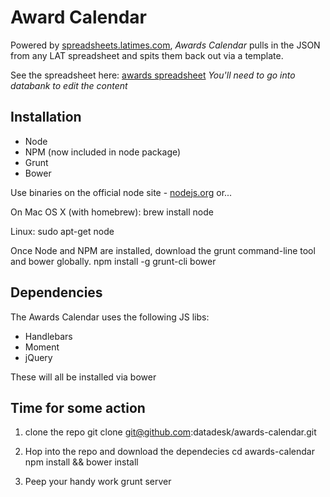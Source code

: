 # Award Calendar

Powered by [spreadsheets.latimes.com](http://spreadsheets.latimes.com), *Awards Calendar* pulls in the JSON from any LAT spreadsheet and spits them back out via a template.

See the spreadsheet here: [awards spreadsheet](http://spreadsheets.latimes.com/awards-calendar/)
*You'll need to go into databank to edit the content*

## Installation
- Node
- NPM (now included in node package)
- Grunt
- Bower

Use binaries on the official node site - [nodejs.org](http://nodejs.org/download/) or...

On Mac OS X (with homebrew):
    brew install node

Linux:
    sudo apt-get node

Once Node and NPM are installed, download the grunt command-line tool and bower globally.
    npm install -g grunt-cli bower

## Dependencies
The Awards Calendar uses the following JS libs:
- Handlebars
- Moment
- jQuery

These will all be installed via bower

## Time for some action

1. clone the repo
    git clone git@github.com:datadesk/awards-calendar.git

2. Hop into the repo and download the dependecies
    cd awards-calendar
    npm install && bower install

3. Peep your handy work
    grunt server
